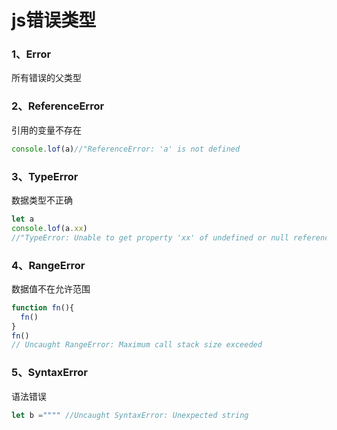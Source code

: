 #  js错误类型

### 1、Error 

所有错误的父类型

### 2、ReferenceError 

引用的变量不存在 

```javascript
console.lof(a)//"ReferenceError: 'a' is not defined
```

###  3、TypeError

数据类型不正确

```javascript
let a
console.lof(a.xx)
//"TypeError: Unable to get property 'xx' of undefined or null reference
```

### 4、RangeError

数据值不在允许范围

```javascript
function fn(){
  fn()
}
fn()
// Uncaught RangeError: Maximum call stack size exceeded
```

### 5、SyntaxError

语法错误

```javascript
let b ="""" //Uncaught SyntaxError: Unexpected string

```

